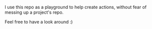I use this repo as a playground to help create actions, without fear of messing up a project's repo. 

Feel free to have a look around :)
